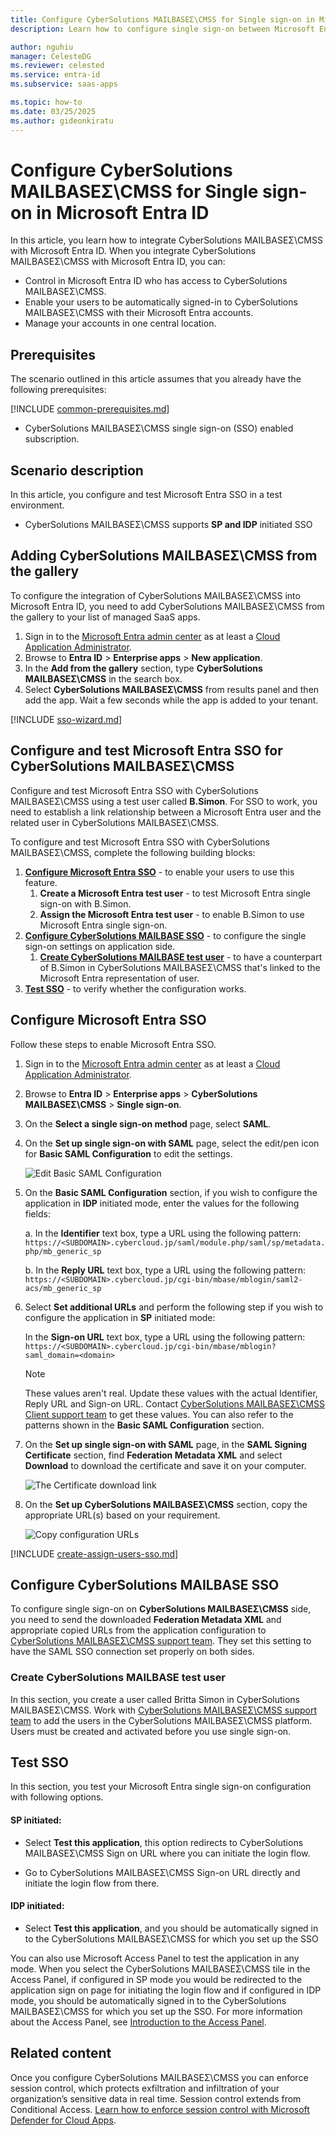 ```yaml
---
title: Configure CyberSolutions MAILBASEΣ\CMSS for Single sign-on in Microsoft Entra ID
description: Learn how to configure single sign-on between Microsoft Entra ID and CyberSolutions MAILBASEΣ\CMSS.

author: nguhiu
manager: CelesteDG
ms.reviewer: celested
ms.service: entra-id
ms.subservice: saas-apps

ms.topic: how-to
ms.date: 03/25/2025
ms.author: gideonkiratu
---
```


# Configure CyberSolutions MAILBASEΣ\CMSS for Single sign-on in Microsoft Entra ID

In this article,  you learn how to integrate CyberSolutions MAILBASEΣ\CMSS with Microsoft Entra ID. When you integrate CyberSolutions MAILBASEΣ\CMSS with Microsoft Entra ID, you can:

* Control in Microsoft Entra ID who has access to CyberSolutions MAILBASEΣ\CMSS.
* Enable your users to be automatically signed-in to CyberSolutions MAILBASEΣ\CMSS with their Microsoft Entra accounts.
* Manage your accounts in one central location.

## Prerequisites

The scenario outlined in this article assumes that you already have the following prerequisites:

[!INCLUDE [common-prerequisites.md](~/identity/saas-apps/includes/common-prerequisites.md)]
* CyberSolutions MAILBASEΣ\CMSS single sign-on (SSO) enabled subscription.

## Scenario description

In this article,  you configure and test Microsoft Entra SSO in a test environment.

* CyberSolutions MAILBASEΣ\CMSS supports **SP and IDP** initiated SSO

## Adding CyberSolutions MAILBASEΣ\CMSS from the gallery

To configure the integration of CyberSolutions MAILBASEΣ\CMSS into Microsoft Entra ID, you need to add CyberSolutions MAILBASEΣ\CMSS from the gallery to your list of managed SaaS apps.

1. Sign in to the [Microsoft Entra admin center](https://entra.microsoft.com) as at least a [Cloud Application Administrator](~/identity/role-based-access-control/permissions-reference.md#cloud-application-administrator).
1. Browse to **Entra ID** > **Enterprise apps** > **New application**.
1. In the **Add from the gallery** section, type **CyberSolutions MAILBASEΣ\CMSS** in the search box.
1. Select **CyberSolutions MAILBASEΣ\CMSS** from results panel and then add the app. Wait a few seconds while the app is added to your tenant.

 [!INCLUDE [sso-wizard.md](~/identity/saas-apps/includes/sso-wizard.md)]


<a name='configure-and-test-azure-ad-sso-for-cybersolutions-mailbasecmss'></a>

## Configure and test Microsoft Entra SSO for CyberSolutions MAILBASEΣ\CMSS

Configure and test Microsoft Entra SSO with CyberSolutions MAILBASEΣ\CMSS using a test user called **B.Simon**. For SSO to work, you need to establish a link relationship between a Microsoft Entra user and the related user in CyberSolutions MAILBASEΣ\CMSS.

To configure and test Microsoft Entra SSO with CyberSolutions MAILBASEΣ\CMSS, complete the following building blocks:

1. **[Configure Microsoft Entra SSO](#configure-azure-ad-sso)** - to enable your users to use this feature.
    1. **Create a Microsoft Entra test user** - to test Microsoft Entra single sign-on with B.Simon.
    1. **Assign the Microsoft Entra test user** - to enable B.Simon to use Microsoft Entra single sign-on.
1. **[Configure CyberSolutions MAILBASE SSO](#configure-cybersolutions-mailbase-sso)** - to configure the single sign-on settings on application side.
    1. **[Create CyberSolutions MAILBASE test user](#create-cybersolutions-mailbase-test-user)** - to have a counterpart of B.Simon in CyberSolutions MAILBASEΣ\CMSS that's linked to the Microsoft Entra representation of user.
1. **[Test SSO](#test-sso)** - to verify whether the configuration works.

<a name='configure-azure-ad-sso'></a>

## Configure Microsoft Entra SSO

Follow these steps to enable Microsoft Entra SSO.

1. Sign in to the [Microsoft Entra admin center](https://entra.microsoft.com) as at least a [Cloud Application Administrator](~/identity/role-based-access-control/permissions-reference.md#cloud-application-administrator).
1. Browse to **Entra ID** > **Enterprise apps** > **CyberSolutions MAILBASEΣ\CMSS** > **Single sign-on**.
1. On the **Select a single sign-on method** page, select **SAML**.
1. On the **Set up single sign-on with SAML** page, select the edit/pen icon for **Basic SAML Configuration** to edit the settings.

   ![Edit Basic SAML Configuration](common/edit-urls.png)

1. On the **Basic SAML Configuration** section, if you wish to configure the application in **IDP** initiated mode, enter the values for the following fields:

    a. In the **Identifier** text box, type a URL using the following pattern:
    `https://<SUBDOMAIN>.cybercloud.jp/saml/module.php/saml/sp/metadata.php/mb_generic_sp`

    b. In the **Reply URL** text box, type a URL using the following pattern:
    `https://<SUBDOMAIN>.cybercloud.jp/cgi-bin/mbase/mblogin/saml2-acs/mb_generic_sp`

1. Select **Set additional URLs** and perform the following step if you wish to configure the application in **SP** initiated mode:

    In the **Sign-on URL** text box, type a URL using the following pattern:
    `https://<SUBDOMAIN>.cybercloud.jp/cgi-bin/mbase/mblogin?saml_domain=<domain>`

	> [!NOTE]
	> These values aren't real. Update these values with the actual Identifier, Reply URL and Sign-on URL. Contact [CyberSolutions MAILBASEΣ\CMSS Client support team](mailto:tech@cybersolutions.co.jp) to get these values. You can also refer to the patterns shown in the **Basic SAML Configuration** section.

1. On the **Set up single sign-on with SAML** page, in the **SAML Signing Certificate** section,  find **Federation Metadata XML** and select **Download** to download the certificate and save it on your computer.

	![The Certificate download link](common/metadataxml.png)

1. On the **Set up CyberSolutions MAILBASEΣ\CMSS** section, copy the appropriate URL(s) based on your requirement.

	![Copy configuration URLs](common/copy-configuration-urls.png)

<a name='create-an-azure-ad-test-user'></a>

[!INCLUDE [create-assign-users-sso.md](~/identity/saas-apps/includes/create-assign-users-sso.md)]

## Configure CyberSolutions MAILBASE SSO

To configure single sign-on on **CyberSolutions MAILBASEΣ\CMSS** side, you need to send the downloaded **Federation Metadata XML** and appropriate copied URLs from the application configuration to [CyberSolutions MAILBASEΣ\CMSS support team](mailto:tech@cybersolutions.co.jp). They set this setting to have the SAML SSO connection set properly on both sides.

### Create CyberSolutions MAILBASE test user

In this section, you create a user called Britta Simon in CyberSolutions MAILBASEΣ\CMSS. Work with [CyberSolutions MAILBASEΣ\CMSS support team](mailto:tech@cybersolutions.co.jp) to add the users in the CyberSolutions MAILBASEΣ\CMSS platform. Users must be created and activated before you use single sign-on.

## Test SSO 

In this section, you test your Microsoft Entra single sign-on configuration with following options. 

#### SP initiated:

* Select **Test this application**, this option redirects to CyberSolutions MAILBASEΣ\CMSS Sign on URL where you can initiate the login flow.  

* Go to CyberSolutions MAILBASEΣ\CMSS Sign-on URL directly and initiate the login flow from there.

#### IDP initiated:

* Select **Test this application**, and you should be automatically signed in to the CyberSolutions MAILBASEΣ\CMSS for which you set up the SSO 

You can also use Microsoft Access Panel to test the application in any mode. When you select the CyberSolutions MAILBASEΣ\CMSS tile in the Access Panel, if configured in SP mode you would be redirected to the application sign on page for initiating the login flow and if configured in IDP mode, you should be automatically signed in to the CyberSolutions MAILBASEΣ\CMSS for which you set up the SSO. For more information about the Access Panel, see [Introduction to the Access Panel](https://support.microsoft.com/account-billing/sign-in-and-start-apps-from-the-my-apps-portal-2f3b1bae-0e5a-4a86-a33e-876fbd2a4510).

## Related content

Once you configure CyberSolutions MAILBASEΣ\CMSS you can enforce session control, which protects exfiltration and infiltration of your organization’s sensitive data in real time. Session control extends from Conditional Access. [Learn how to enforce session control with Microsoft Defender for Cloud Apps](/cloud-app-security/proxy-deployment-any-app).
